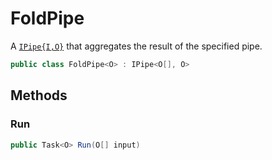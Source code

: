 # FoldPipe
A [`IPipe{I,O}`](./IPipe{I,O}.md) that aggregates the result of the specified pipe.

```cs
public class FoldPipe<O> : IPipe<O[], O>
```

## Methods
### Run
```cs
public Task<O> Run(O[] input)
```

